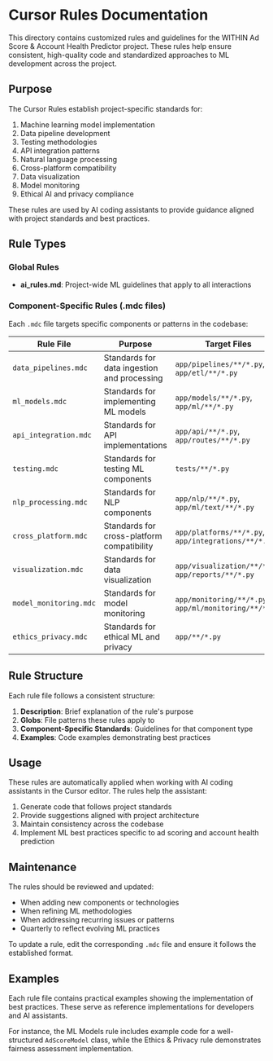 # Cursor Rules Documentation

This directory contains customized rules and guidelines for the WITHIN Ad Score & Account Health Predictor project. These rules help ensure consistent, high-quality code and standardized approaches to ML development across the project.

## Purpose

The Cursor Rules establish project-specific standards for:

1. Machine learning model implementation
2. Data pipeline development
3. Testing methodologies
4. API integration patterns
5. Natural language processing
6. Cross-platform compatibility
7. Data visualization
8. Model monitoring
9. Ethical AI and privacy compliance

These rules are used by AI coding assistants to provide guidance aligned with project standards and best practices.

## Rule Types

### Global Rules

- **ai_rules.md**: Project-wide ML guidelines that apply to all interactions

### Component-Specific Rules (.mdc files)

Each `.mdc` file targets specific components or patterns in the codebase:

| Rule File | Purpose | Target Files |
|-----------|---------|--------------|
| `data_pipelines.mdc` | Standards for data ingestion and processing | `app/pipelines/**/*.py`, `app/etl/**/*.py` |
| `ml_models.mdc` | Standards for implementing ML models | `app/models/**/*.py`, `app/ml/**/*.py` |
| `api_integration.mdc` | Standards for API implementations | `app/api/**/*.py`, `app/routes/**/*.py` |
| `testing.mdc` | Standards for testing ML components | `tests/**/*.py` |
| `nlp_processing.mdc` | Standards for NLP components | `app/nlp/**/*.py`, `app/ml/text/**/*.py` |
| `cross_platform.mdc` | Standards for cross-platform compatibility | `app/platforms/**/*.py`, `app/integrations/**/*.py` |
| `visualization.mdc` | Standards for data visualization | `app/visualization/**/*.py`, `app/reports/**/*.py` |
| `model_monitoring.mdc` | Standards for model monitoring | `app/monitoring/**/*.py`, `app/ml/monitoring/**/*.py` |
| `ethics_privacy.mdc` | Standards for ethical ML and privacy | `app/**/*.py` |

## Rule Structure

Each rule file follows a consistent structure:

1. **Description**: Brief explanation of the rule's purpose
2. **Globs**: File patterns these rules apply to
3. **Component-Specific Standards**: Guidelines for that component type
4. **Examples**: Code examples demonstrating best practices

## Usage

These rules are automatically applied when working with AI coding assistants in the Cursor editor. The rules help the assistant:

1. Generate code that follows project standards
2. Provide suggestions aligned with project architecture
3. Maintain consistency across the codebase
4. Implement ML best practices specific to ad scoring and account health prediction

## Maintenance

The rules should be reviewed and updated:

- When adding new components or technologies
- When refining ML methodologies
- When addressing recurring issues or patterns
- Quarterly to reflect evolving ML practices

To update a rule, edit the corresponding `.mdc` file and ensure it follows the established format.

## Examples

Each rule file contains practical examples showing the implementation of best practices. These serve as reference implementations for developers and AI assistants.

For instance, the ML Models rule includes example code for a well-structured `AdScoreModel` class, while the Ethics & Privacy rule demonstrates fairness assessment implementation. 